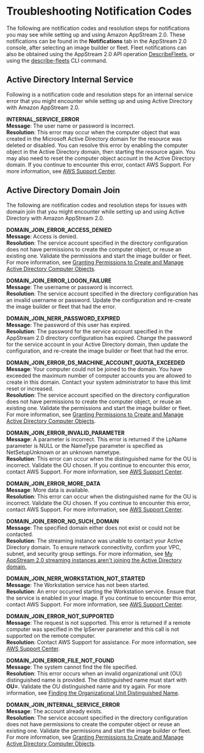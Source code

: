 # Troubleshooting Notification Codes<a name="troubleshooting-notification-codes"></a>

The following are notification codes and resolution steps for notifications you may see while setting up and using Amazon AppStream 2\.0\. These notifications can be found in the **Notifications** tab in the AppStream 2\.0 console, after selecting an image builder or fleet\. Fleet notifications can also be obtained using the AppStream 2\.0 API operation [DescribeFleets](https://docs.aws.amazon.com/appstream2/latest/APIReference/API_DescribeFleets.html), or using the [describe\-fleets](https://docs.aws.amazon.com/cli/latest/reference/appstream/describe-fleets.html) CLI command\.

## Active Directory Internal Service<a name="troubleshooting-notification-codes-ad-internal"></a>

Following is a notification code and resolution steps for an internal service error that you might encounter while setting up and using Active Directory with Amazon AppStream 2\.0\. 

**INTERNAL\_SERVICE\_ERROR**  
**Message**: The user name or password is incorrect\.  
**Resolution**: This error may occur when the computer object that was created in the Microsoft Active Directory domain for the resource was deleted or disabled\. You can resolve this error by enabling the computer object in the Active Directory domain, then starting the resource again\. You may also need to reset the computer object account in the Active Directory domain\. If you continue to encounter this error, contact AWS Support\. For more information, see [AWS Support Center](https://console.aws.amazon.com/support/home#/)\.

## Active Directory Domain Join<a name="troubleshooting-notification-codes-ad"></a>

The following are notification codes and resolution steps for issues with domain join that you might encounter while setting up and using Active Directory with Amazon AppStream 2\.0\. 

**DOMAIN\_JOIN\_ERROR\_ACCESS\_DENIED**  
**Message**: Access is denied\.  
**Resolution**: The service account specified in the directory configuration does not have permissions to create the computer object, or reuse an existing one\. Validate the permissions and start the image builder or fleet\. For more information, see [Granting Permissions to Create and Manage Active Directory Computer Objects](active-directory-admin.md#active-directory-permissions)\.

**DOMAIN\_JOIN\_ERROR\_LOGON\_FAILURE**  
**Message**: The username or password is incorrect\.  
**Resolution**: The service account specified in the directory configuration has an invalid username or password\. Update the configuration and re\-create the image builder or fleet that had the error\.

**DOMAIN\_JOIN\_NERR\_PASSWORD\_EXPIRED**  
**Message**: The password of this user has expired\.  
**Resolution**: The password for the service account specified in the AppStream 2\.0 directory configuration has expired\. Change the password for the service account in your Active Directory domain, then update the configuration, and re\-create the image builder or fleet that had the error\.

**DOMAIN\_JOIN\_ERROR\_DS\_MACHINE\_ACCOUNT\_QUOTA\_EXCEEDED**  
**Message**: Your computer could not be joined to the domain\. You have exceeded the maximum number of computer accounts you are allowed to create in this domain\. Contact your system administrator to have this limit reset or increased\.  
**Resolution**: The service account specified on the directory configuration does not have permissions to create the computer object, or reuse an existing one\. Validate the permissions and start the image builder or fleet\. For more information, see [Granting Permissions to Create and Manage Active Directory Computer Objects](active-directory-admin.md#active-directory-permissions)\.

**DOMAIN\_JOIN\_ERROR\_INVALID\_PARAMETER**  
**Message**: A parameter is incorrect\. This error is returned if the LpName parameter is NULL or the NameType parameter is specified as NetSetupUnknown or an unknown nametype\.  
**Resolution**: This error can occur when the distinguished name for the OU is incorrect\. Validate the OU chosen\. If you continue to encounter this error, contact AWS Support\. For more information, see [AWS Support Center](https://console.aws.amazon.com/support/home#/)\.

**DOMAIN\_JOIN\_ERROR\_MORE\_DATA**  
**Message**: More data is available\.  
**Resolution**: This error can occur when the distinguished name for the OU is incorrect\. Validate the OU chosen\. If you continue to encounter this error, contact AWS Support\. For more information, see [AWS Support Center](https://console.aws.amazon.com/support/home#/)\.

**DOMAIN\_JOIN\_ERROR\_NO\_SUCH\_DOMAIN**  
**Message**: The specified domain either does not exist or could not be contacted\.  
**Resolution**: The streaming instance was unable to contact your Active Directory domain\. To ensure network connectivity, confirm your VPC, subnet, and security group settings\. For more information, see [My AppStream 2\.0 streaming instances aren't joining the Active Directory domain\.](troubleshooting-active-directory.md#troubleshooting-active-directory-5)

**DOMAIN\_JOIN\_NERR\_WORKSTATION\_NOT\_STARTED**  
**Message**: The Workstation service has not been started\.  
**Resolution**: An error occurred starting the Workstation service\. Ensure that the service is enabled in your image\. If you continue to encounter this error, contact AWS Support\. For more information, see [AWS Support Center](https://console.aws.amazon.com/support/home#/)\.

**DOMAIN\_JOIN\_ERROR\_NOT\_SUPPORTED**  
**Message**: The request is not supported\. This error is returned if a remote computer was specified in the lpServer parameter and this call is not supported on the remote computer\.  
**Resolution**: Contact AWS Support for assistance\. For more information, see [AWS Support Center](https://console.aws.amazon.com/support/home#/)\.

**DOMAIN\_JOIN\_ERROR\_FILE\_NOT\_FOUND**  
**Message**: The system cannot find the file specified\.  
**Resolution**: This error occurs when an invalid organizational unit \(OU\) distinguished name is provided\. The distinguished name must start with **OU=**\. Validate the OU distinguished name and try again\. For more information, see [Finding the Organizational Unit Distinguished Name](active-directory-admin.md#active-directory-oudn)\.

**DOMAIN\_JOIN\_INTERNAL\_SERVICE\_ERROR**  
**Message**: The account already exists\.  
**Resolution**: The service account specified in the directory configuration does not have permissions to create the computer object or reuse an existing one\. Validate the permissions and start the image builder or fleet\. For more information, see [Granting Permissions to Create and Manage Active Directory Computer Objects](active-directory-admin.md#active-directory-permissions)\.